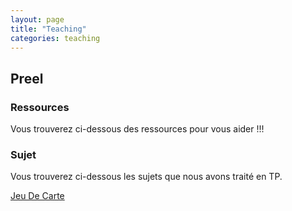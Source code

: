 ```yaml
---
layout: page
title: "Teaching"
categories: teaching
---
```



## Preel

### Ressources

Vous trouverez ci-dessous des ressources pour vous aider !!!

### Sujet

Vous trouverez ci-dessous les sujets que nous avons traité en TP.

[Jeu De Carte](JeudeCarte)
